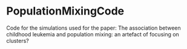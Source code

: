 # PopulationMixingCode
Code for the simulations used for the paper: The association between childhood leukemia and population mixing: an artefact of focusing on clusters?
